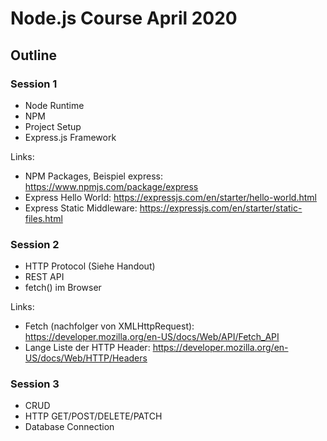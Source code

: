 # Node.js Course April 2020

## Outline

### Session 1
* Node Runtime
* NPM
* Project Setup
* Express.js Framework

Links:
* NPM Packages, Beispiel express: https://www.npmjs.com/package/express
* Express Hello World: https://expressjs.com/en/starter/hello-world.html
* Express Static Middleware: https://expressjs.com/en/starter/static-files.html



### Session 2
* HTTP Protocol (Siehe Handout)
* REST API
* fetch() im Browser

Links:
* Fetch (nachfolger von XMLHttpRequest): https://developer.mozilla.org/en-US/docs/Web/API/Fetch_API
* Lange Liste der HTTP Header: https://developer.mozilla.org/en-US/docs/Web/HTTP/Headers


### Session 3
* CRUD
* HTTP GET/POST/DELETE/PATCH
* Database Connection
